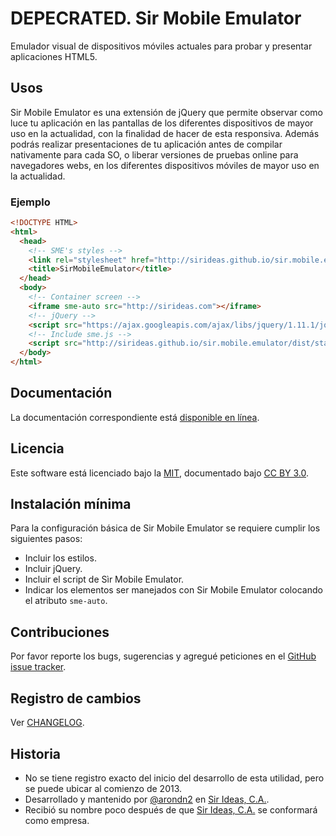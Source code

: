 # DEPECRATED. Sir Mobile Emulator
Emulador visual de dispositivos móviles actuales para probar y presentar aplicaciones HTML5.

## Usos

Sir Mobile Emulator es una extensión de jQuery que permite observar como luce tu aplicación en las pantallas de los diferentes dispositivos de mayor uso en la actualidad, con la finalidad de hacer de esta responsiva. Además podrás realizar presentaciones de tu aplicación antes de compilar nativamente para cada SO, o liberar versiones de pruebas online para navegadores webs, en los diferentes dispositivos móviles de mayor uso en la actualidad.

### Ejemplo
```html
<!DOCTYPE HTML>
<html>
  <head>
    <!-- SME's styles -->
    <link rel="stylesheet" href="http://sirideas.github.io/sir.mobile.emulator/dist/stable/styles/sme.min.css"/>
    <title>SirMobileEmulator</title>
  </head>
  <body>
    <!-- Container screen -->
    <iframe sme-auto src="http://sirideas.com"></iframe>
    <!-- jQuery -->
    <script src="https://ajax.googleapis.com/ajax/libs/jquery/1.11.1/jquery.min.js"></script>
    <!-- Include sme.js -->
    <script src="http://sirideas.github.io/sir.mobile.emulator/dist/stable/scripts/sme.min.js"></script>
  </body>
</html>
```

## Documentación

La documentación correspondiente está [disponible en línea](http://sirideas.github.io/sir.mobile.emulator/).

## Licencia

Este software está licenciado bajo la [MIT](LICENSE), documentado bajo [CC BY 3.0](http://creativecommons.org/licenses/by/3.0/).

## Instalación mínima

Para la configuración básica de Sir Mobile Emulator se requiere cumplir los siguientes pasos:

* Incluir los estilos.
* Incluir jQuery.
* Incluir el script de Sìr Mobile Emulator.
* Indicar los elementos ser manejados con Sir Mobile Emulator colocando el atributo `sme-auto`.

## Contribuciones

Por favor reporte los bugs, sugerencias y agregué peticiones en el [GitHub issue tracker](https://github.com/SirIdeas/sir.mobile.emulator/issues).

## Registro de cambios

Ver [CHANGELOG](CHANGELOG.md).

## Historia
* No se tiene registro exacto del inicio del desarrollo de esta utilidad, pero se puede ubicar al comienzo de 2013.
* Desarrollado y mantenido por [@arondn2](http://twitter.com/arondn2) en [Sir Ideas, C.A.](http://sirideas.com/).
* Recibió su nombre poco después de que [Sir Ideas, C.A.](http://sirideas.com/) se conformará como empresa.
